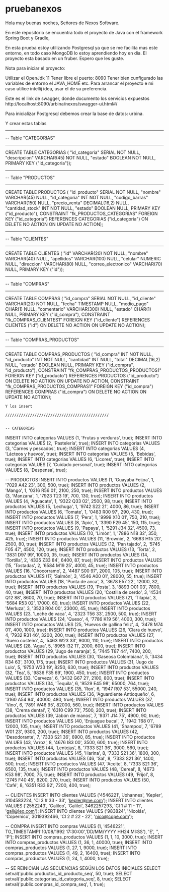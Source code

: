 # pruebanexos

Hola muy buenas noches, Señores de Nexos Software.

En este repositorio se encuentra todo el proyecto de Java con el framework Spring Boot y Gradle,

En esta prueba estoy utilizando Postgresql ya que se me facilita mas este entorno, en todo caso MongoDB lo estoy aprendiendo hoy en dia.
El proyecto esta basado en un fruber.
Espero que les guste.

Nota para iniciar el proyecto:

Utilizar el  OpenJdk 11
Tener libre el puerto: 8090
Tener bien cunfigurado las variables de entorno el JAVA_HOME etc.
Para arrancar el proyecto e mi caso utilice intellij idea, usar el de su preferencia.

Este es el link de swagger, donde documento los servicios expuestos
http://localhost:8090/urbina/nexos/swagger-ui.html#/



Para inicializar Postgresql debemos crear la base de datos: urbina.

Y crear estas tablas

-- -----------------------------------------------------
-- Table "CATEGORIAS"
-- -----------------------------------------------------
CREATE TABLE  CATEGORIAS (
  "id_categoria" SERIAL NOT NULL,
  "descripcion" VARCHAR(45) NOT NULL,
  "estado" BOOLEAN NOT NULL,
  PRIMARY KEY ("id_categoria"));


-- -----------------------------------------------------
-- Table "PRODUCTOS"
-- -----------------------------------------------------
CREATE TABLE  PRODUCTOS (
  "id_producto" SERIAL NOT NULL,
  "nombre" VARCHAR(45) NULL,
  "id_categoria" INT NOT NULL,
  "codigo_barras" VARCHAR(150) NULL,
  "precio_venta" DECIMAL(16,2) NULL,
  "cantidad_stock" INT NOT NULL,
  "estado" BOOLEAN NULL,
  PRIMARY KEY ("id_producto"),
  CONSTRAINT "fk_PRODUCTOS_CATEGORIAS"
    FOREIGN KEY ("id_categoria")
    REFERENCES CATEGORIAS ("id_categoria")
    ON DELETE NO ACTION
    ON UPDATE NO ACTION);


-- -----------------------------------------------------
-- Table "CLIENTES"
-- -----------------------------------------------------
CREATE TABLE  CLIENTES (
  "id" VARCHAR(20) NOT NULL,
  "nombre" VARCHAR(40) NULL,
  "apellidos" VARCHAR(100) NULL,
  "celular" NUMERIC NULL,
  "direccion" VARCHAR(80) NULL,
  "correo_electronico" VARCHAR(70) NULL,
  PRIMARY KEY ("id"));


-- -----------------------------------------------------
-- Table "COMPRAS"
-- -----------------------------------------------------
CREATE TABLE  COMPRAS (
  "id_compra" SERIAL NOT NULL,
  "id_cliente" VARCHAR(20) NOT NULL,
  "fecha" TIMESTAMP NULL,
  "medio_pago" CHAR(1) NULL,
  "comentario" VARCHAR(300) NULL,
  "estado" CHAR(1) NULL,
  PRIMARY KEY ("id_compra"),
  CONSTRAINT "fk_COMPRAS_CLIENTES1"
    FOREIGN KEY ("id_cliente")
    REFERENCES CLIENTES ("id")
    ON DELETE NO ACTION
    ON UPDATE NO ACTION);


-- -----------------------------------------------------
-- Table "COMPRAS_PRODUCTOS"
-- -----------------------------------------------------
CREATE TABLE  COMPRAS_PRODUCTOS (
  "id_compra" INT NOT NULL,
  "id_producto" INT NOT NULL,
  "cantidad" INT NULL,
  "total" DECIMAL(16,2) NULL,
  "estado" BOOLEAN NULL,
  PRIMARY KEY ("id_compra", "id_producto"),
  CONSTRAINT "fk_COMPRAS_PRODUCTOS_PRODUCTOS1"
    FOREIGN KEY ("id_producto")
    REFERENCES PRODUCTOS ("id_producto")
    ON DELETE NO ACTION
    ON UPDATE NO ACTION,
  CONSTRAINT "fk_COMPRAS_PRODUCTOS_COMPRAS1"
    FOREIGN KEY ("id_compra")
    REFERENCES COMPRAS ("id_compra")
    ON DELETE NO ACTION
    ON UPDATE NO ACTION);
    
    Y los insert
    
    //////////////////////////////////////////////
    
    
    -- CATEGORIAS
INSERT INTO categorias VALUES (1, 'Frutas y verduras', true);
INSERT INTO categorias VALUES (2, 'Pastelería', true);
INSERT INTO categorias VALUES (3, 'Carnes y pescados', true);
INSERT INTO categorias VALUES (4, 'Lácteos y huevos', true);
INSERT INTO categorias VALUES (5, 'Bebidas', true);
INSERT INTO categorias VALUES (6, 'Licores', true);
INSERT INTO categorias VALUES (7, 'Cuidado personal', true);
INSERT INTO categorias VALUES (8, 'Despensa', true);

-- PRODUCTOS
INSERT INTO productos VALUES (1, 'Guayaba Feijoa', 1, '7029 A42 23', 300, 500, true);
INSERT INTO productos VALUES (2, 'Mango', 1, '0316 R56 01', 2100, 250, true);
INSERT INTO productos VALUES (3, 'Manzana', 1, '7923 T23 19', 700, 130, true);
INSERT INTO productos VALUES (4, 'Aguacate', 1, '9322 Q33 02', 2500, 98, true);
INSERT INTO productos VALUES (5, 'Lechuga', 1, '9742 S22 21', 4000, 86, true);
INSERT INTO productos VALUES (6, 'Tomate', 1, '0483 R00 97', 290, 430, true);
INSERT INTO productos VALUES (7, 'Pera', 1, '9999 X10 01', 750, 210, true);
INSERT INTO productos VALUES (8, 'Apio', 1, '3390 F29 45', 150, 115, true);
INSERT INTO productos VALUES (9, 'Papaya', 1, '5291 J34 32', 4500, 73, true);
INSERT INTO productos VALUES (10, 'Limón', 1, '7886 N18 32', 350, 425, true);
INSERT INTO productos VALUES (11, 'Brownie', 2, '6683 H15 20', 2500, 80, true);
INSERT INTO productos VALUES (12, 'Pan tajado', 2, '5745 F05 47', 4500, 120, true);
INSERT INTO productos VALUES (13, 'Torta', 2, '3831 D97 99', 10000, 35, true);
INSERT INTO productos VALUES (14, 'Tortilla', 2, '4335 Z33 84', 6400, 87, true);
INSERT INTO productos VALUES (15, 'Tostadas', 2, '6584 M19 25', 4000, 45, true);
INSERT INTO productos VALUES (16, 'Chocorramo', 2, '4487 S00 97', 2000, 105, true);
INSERT INTO productos VALUES (17, 'Salmón', 3, '4546 A00 01', 28000, 55, true);
INSERT INTO productos VALUES (18, 'Punta de anca', 3, '3678 E57 22', 12000, 32, true);
INSERT INTO productos VALUES (19, 'Posta', 3, '8893 O01 03', 7800, 40, true);
INSERT INTO productos VALUES (20, 'Costilla de cerdo', 3, '4534 Q12 88', 8600, 70, true);
INSERT INTO productos VALUES (21, 'Tilapia', 3, '5684 R53 02', 17000, 60, true);
INSERT INTO productos VALUES (22, 'Merluza', 3, '3523 R04 00', 23000, 45, true);
INSERT INTO productos VALUES (23, 'Leche de vaca', 4, '2323 T56 33', 2500, 500, true);
INSERT INTO productos VALUES (24, 'Queso', 4, '7786 K19 56', 4000, 300, true);
INSERT INTO productos VALUES (25, 'Huevos de gallina feliz', 4, '3478 M74 01', 400, 1000, true);
INSERT INTO productos VALUES (26, 'Clara de huevo', 4, '7932 R31 46', 3200, 200, true);
INSERT INTO productos VALUES (27, 'Suero costeño', 4, '5463 W23 33', 9000, 110, true);
INSERT INTO productos VALUES (28, 'Agua', 5, '8965 I32 11', 2000, 600, true);
INSERT INTO productos VALUES (29, 'Jugo de naranja', 5, '7445 T87 44', 7400, 200, true);
INSERT INTO productos VALUES (30, 'Gaseosa Colombiana', 5, '3434 R34 63', 3100, 175, true);
INSERT INTO productos VALUES (31, 'Jugo de Lulo', 5, '9753 W33 19', 8250, 630, true);
INSERT INTO productos VALUES (32, 'Tea', 5, '9836 F35 69', 1900, 450, true);
INSERT INTO productos VALUES (33, 'Cerveza', 6, '3432 G67 21', 2100, 800, true);
INSERT INTO productos VALUES (34, 'Tequila', 6, '9529 E45 98', 65000, 764, true);
INSERT INTO productos VALUES (35, 'Ron', 6, '1947 R07 53', 55000, 240, true);
INSERT INTO productos VALUES (36, 'Aguardiente Antioqueño', 6, '3160 A54 94', 40000, 480, true);
INSERT INTO productos VALUES (37, 'Vino', 6, '7891 W46 95', 82000, 560, true);
INSERT INTO productos VALUES (38, 'Crema dental', 7, '6310 C99 73', 7500, 200, true);
INSERT INTO productos VALUES (39, 'Jabón de manos', 7, '9371 J14 75', 4900, 90, true);
INSERT INTO productos VALUES (40, 'Enjuague bucal', 7, '1942 T68 01', 12000, 105, true);
INSERT INTO productos VALUES (41, 'Shampoo', 7, '6789 W01 23', 9300, 200, true);
INSERT INTO productos VALUES (42, 'Desodorante', 7, '7333 S21 36', 6900, 85, true);
INSERT INTO productos VALUES (43, 'Arroz', 8, '4676 I83 00', 3500, 600, true);
INSERT INTO productos VALUES (44, 'Lentejas', 8, '7333 S21 36', 3000, 560, true);
INSERT INTO productos VALUES (45, 'Harina', 8, '7333 S21 36', 1800, 300, true);
INSERT INTO productos VALUES (46, 'Sal', 8, '7333 S21 36', 1400, 500, true);
INSERT INTO productos VALUES (47, 'Aceite', 8, '7333 S21 36', 6500, 135, true);
INSERT INTO productos VALUES (48, 'Cereal', 8, '4673 K53 98', 7000, 75, true);
INSERT INTO productos VALUES (49, 'Frijol', 8, '2745 F40 45', 8200, 270, true);
INSERT INTO productos VALUES (50, 'Café', 8, '6351 R33 92', 7200, 400, true);

-- CLIENTES
INSERT INTO clientes VALUES ('4546221', 'Johannes', 'Kepler', 3104583224, 'Cl 3 # 33 - 33', 'kepler@me.com');
INSERT INTO clientes VALUES ('2552243', 'Galileo', 'Galilei', 3462257293, 'Cl 1 # 11 - 11', 'gali@leo.com');
INSERT INTO clientes VALUES ('983824', 'Nicolás', 'Copernico', 3019392466, 'Cl 2 # 22 - 22', 'nico@cope.com');

-- COMPRA
INSERT INTO compras VALUES (1, '4546221', TO_TIMESTAMP('10/08/1992 17:30:00','DD/MM/YYYY HH24:MI:SS'), 'E', '', 'P');
INSERT INTO compras_productos VALUES (1, 1, 10, 3000, true);
INSERT INTO compras_productos VALUES (1, 36, 1, 40000, true);
INSERT INTO compras_productos VALUES (1, 27, 1, 9000, true);
INSERT INTO compras_productos VALUES (1, 49, 2, 16400, true);
INSERT INTO compras_productos VALUES (1, 24, 1, 4000, true);

-- SE REINICIAN LAS SECUENCIAS SEGÚN LOS DATOS INICIALES
SELECT setval('public.productos_id_producto_seq', 50, true);
SELECT setval('public.categorias_id_categoria_seq', 8, true);
SELECT setval('public.compras_id_compra_seq', 1, true);
